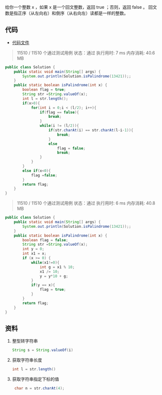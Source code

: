 给你一个整数 x ，如果 x 是一个回文整数，返回 true ；否则，返回 false 。
回文数是指正序（从左向右）和倒序（从右向左）读都是一样的整数。

## 代码

- [代码文件](Solution.java)

> 11510 / 11510 个通过测试用例
> 状态：通过
> 执行用时: 7 ms
> 内存消耗: 40.6 MB

```java
public class Solution {
    public static void main(String[] args) {
        System.out.println(Solution.isPalindrome(13421));;
    }
    public static boolean isPalindrome(int x) {
        boolean flag = true;
        String str =String.valueOf(x);
        int l = str.length();
        if(x>0){
            for(int i = 0;i < (l/2); i++){
                if(flag == false){
                    break;
                }
                while(i != (l/2)){
                    if(str.charAt(i) == str.charAt(l-i-1)){
                        break;
                    }
                    else
                        flag = false;
                        break;
                }
            }
        }
        else if(x<0){
            flag =false;
        }
        return flag;
    }
}
```

> 11510 / 11510 个通过测试用例
> 状态：通过
> 执行用时: 6 ms
> 内存消耗: 40.8 MB

```java
public class Solution {
    public static void main(String[] args) {
        System.out.println(Solution.isPalindrome(13421));;
    }
    public static boolean isPalindrome(int x) {
        boolean flag = false;
        String str =String.valueOf(x);
        int y = 0;
        int x1 = x;
        if (x >= 0) {
            while(x1!=0){
                int g = x1 % 10;
                x1 /= 10;
                y = y*10 + g;
            }
            if(y == x){
                flag = true;
            }
        }
        return flag;
    }
}
```

## 资料

1. 整型转字符串
   ```java
   String s = String.valueOf(i)
   ```
2. 获取字符串长度
   ```java
   int l = str.length()
   ```
3. 获取字符串指定下标的值
   ```java
    char n = str.charAt(4);
    ```